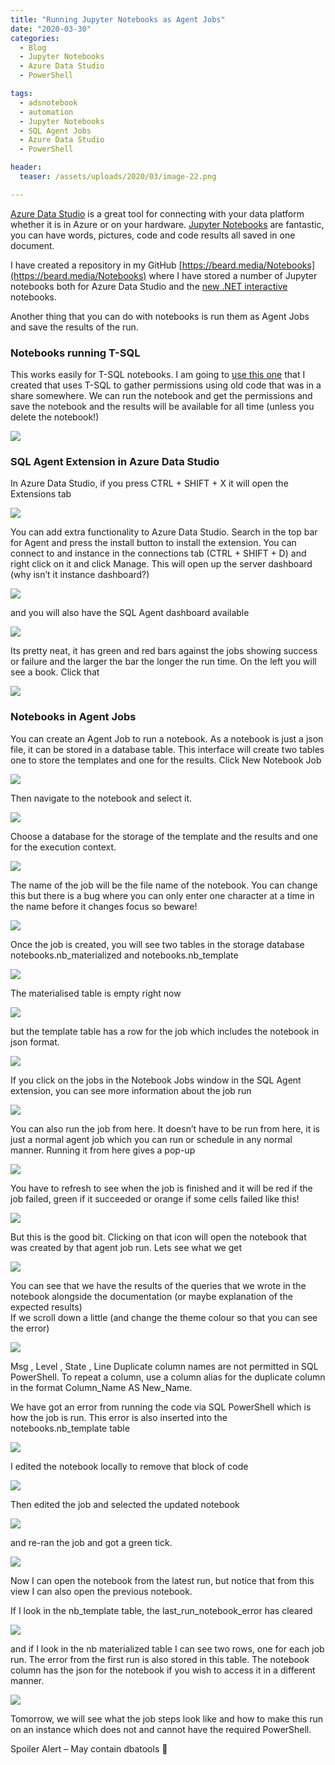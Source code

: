 ```yaml
---
title: "Running Jupyter Notebooks as Agent Jobs"
date: "2020-03-30" 
categories:
  - Blog
  - Jupyter Notebooks
  - Azure Data Studio
  - PowerShell

tags:
  - adsnotebook
  - automation
  - Jupyter Notebooks
  - SQL Agent Jobs
  - Azure Data Studio
  - PowerShell

header:
  teaser: /assets/uploads/2020/03/image-22.png

---
```

[Azure Data Studio](https://docs.microsoft.com/en-us/sql/azure-data-studio/download-azure-data-studio?view=sql-server-ver15?WT.mc_id=DP-MVP-5002693) is a great tool for connecting with your data platform whether it is in Azure or on your hardware. [Jupyter Notebooks](https://blog.robsewell.com/?s=notebooks) are fantastic, you can have words, pictures, code and code results all saved in one document.

I have created a repository in my GitHub [https://beard.media/Notebooks](https://beard.media/Notebooks) where I have stored a number of Jupyter notebooks both for Azure Data Studio and the [new .NET interactive](https://blog.robsewell.com/new-net-notebooks-are-here-powershell-7-notebooks-are-here/) notebooks.

Another thing that you can do with notebooks is run them as Agent Jobs and save the results of the run.

### Notebooks running T-SQL

This works easily for T-SQL notebooks. I am going to [use this one](https://github.com/SQLDBAWithABeard/JupyterNotebooks/blob/master/notebooks/NotDotNet/Audit/AUDIT%20-%20T-SQL%20Gather%20Permissions%20Notebook%20Template.ipynb) that I created that uses T-SQL to gather permissions using old code that was in a share somewhere. We can run the notebook and get the permissions and save the notebook and the results will be available for all time (unless you delete the notebook!)

[![](https://blog.robsewell.com/assets/uploads/2020/03/image.png?fit=630%2C327&ssl=1)](https://blog.robsewell.com/assets/uploads/2020/03/image.png?ssl=1)

### SQL Agent Extension in Azure Data Studio

In Azure Data Studio, if you press CTRL + SHIFT + X it will open the Extensions tab

[![](https://blog.robsewell.com/assets/uploads/2020/03/image-1.png?resize=188%2C300&ssl=1)](https://blog.robsewell.com/assets/uploads/2020/03/image-1.png?ssl=1)

You can add extra functionality to Azure Data Studio. Search in the top bar for Agent and press the install button to install the extension. You can connect to and instance in the connections tab (CTRL + SHIFT + D) and right click on it and click Manage. This will open up the server dashboard (why isn’t it instance dashboard?)

[![](https://blog.robsewell.com/assets/uploads/2020/03/image-2.png?fit=630%2C297&ssl=1)](https://blog.robsewell.com/7e393013-e088-4dfb-93e4-5e4961931999)

and you will also have the SQL Agent dashboard available

[![](https://blog.robsewell.com/assets/uploads/2020/03/image-3.png?fit=630%2C353&ssl=1)](https://blog.robsewell.com/assets/uploads/2020/03/image-3.png?ssl=1)

Its pretty neat, it has green and red bars against the jobs showing success or failure and the larger the bar the longer the run time. On the left you will see a book. Click that

[![](https://blog.robsewell.com/assets/uploads/2020/03/image-4.png?fit=630%2C295&ssl=1)](https://blog.robsewell.com/assets/uploads/2020/03/image-4.png?ssl=1)

### Notebooks in Agent Jobs

You can create an Agent Job to run a notebook. As a notebook is just a json file, it can be stored in a database table. This interface will create two tables one to store the templates and one for the results. Click New Notebook Job

[![](https://blog.robsewell.com/assets/uploads/2020/03/image-5.png?fit=630%2C989&ssl=1)](https://blog.robsewell.com/assets/uploads/2020/03/image-5.png?ssl=1)

Then navigate to the notebook and select it.

[![](https://blog.robsewell.com/assets/uploads/2020/03/image-6.png?fit=630%2C379&ssl=1)](https://blog.robsewell.com/d312799d-0cf7-4e9f-86ac-11c7f6e4977b)

Choose a database for the storage of the template and the results and one for the execution context.

[![](https://blog.robsewell.com/assets/uploads/2020/03/image-7.png?fit=630%2C991&ssl=1)](https://blog.robsewell.com/a70ffec6-6ed9-43f5-8b4b-b3eed86abecd)

The name of the job will be the file name of the notebook. You can change this but there is a bug where you can only enter one character at a time in the name before it changes focus so beware!

[![](https://blog.robsewell.com/assets/uploads/2020/03/image-8.png?fit=630%2C157&ssl=1)](https://blog.robsewell.com/03d25ab1-ccd9-4c8b-a880-1f6bf1641b42)

Once the job is created, you will see two tables in the storage database notebooks.nb\_materialized and notebooks.nb\_template

[![](https://blog.robsewell.com/assets/uploads/2020/03/image-9.png?fit=630%2C790&ssl=1)](https://blog.robsewell.com/assets/uploads/2020/03/image-9.png?ssl=1)

The materialised table is empty right now

[![](https://blog.robsewell.com/assets/uploads/2020/03/image-10.png?fit=630%2C405&ssl=1)](https://blog.robsewell.com/assets/uploads/2020/03/image-10.png?ssl=1)

but the template table has a row for the job which includes the notebook in json format.

[![](https://blog.robsewell.com/assets/uploads/2020/03/image-11.png?fit=630%2C218&ssl=1)](https://blog.robsewell.com/6b019c65-cd07-4295-9b8e-609456829574)

If you click on the jobs in the Notebook Jobs window in the SQL Agent extension, you can see more information about the job run

[![](https://blog.robsewell.com/assets/uploads/2020/03/image-12.png?fit=630%2C321&ssl=1)](https://blog.robsewell.com/5f93224f-b2a6-4c9c-9e71-a5f3668dcab9)

You can also run the job from here. It doesn’t have to be run from here, it is just a normal agent job which you can run or schedule in any normal manner. Running it from here gives a pop-up

[![](https://blog.robsewell.com/assets/uploads/2020/03/image-13.png?fit=630%2C106&ssl=1)](https://blog.robsewell.com/assets/uploads/2020/03/image-13.png?ssl=1)

You have to refresh to see when the job is finished and it will be red if the job failed, green if it succeeded or orange if some cells failed like this!

[![](https://blog.robsewell.com/assets/uploads/2020/03/image-14.png?fit=630%2C270&ssl=1)](https://blog.robsewell.com/assets/uploads/2020/03/image-14.png?ssl=1)

But this is the good bit. Clicking on that icon will open the notebook that was created by that agent job run. Lets see what we get

[![](https://blog.robsewell.com/assets/uploads/2020/03/image-15.png?fit=630%2C339&ssl=1)](https://blog.robsewell.com/f5376e7e-4150-471c-b018-f7ae440427b1)

You can see that we have the results of the queries that we wrote in the notebook alongside the documentation (or maybe explanation of the expected results)  
If we scroll down a little (and change the theme colour so that you can see the error)

![](https://blog.robsewell.com/assets/uploads/2020/03/image-18.png?fit=630%2C135&ssl=1)

Msg , Level , State , Line 
Duplicate column names are not permitted in SQL PowerShell. To repeat a column, use a column alias for the duplicate column in the format Column\_Name AS New\_Name.

We have got an error from running the code via SQL PowerShell which is how the job is run. This error is also inserted into the notebooks.nb_template table

[![](https://blog.robsewell.com/assets/uploads/2020/03/image-21.png?fit=630%2C246&ssl=1)](https://blog.robsewell.com/391f8b82-204d-4331-9084-2eefa33a5bc8)

I edited the notebook locally to remove that block of code

[![](https://blog.robsewell.com/assets/uploads/2020/03/image-19.png?fit=630%2C283&ssl=1)](https://blog.robsewell.com/51b34091-962f-4e8b-bc3c-b4b33866ef93)

Then edited the job and selected the updated notebook

[![](https://blog.robsewell.com/assets/uploads/2020/03/image-20.png?fit=630%2C338&ssl=1)](https://blog.robsewell.com/063630fc-98a5-4c82-b6ad-e814bc33324e)

and re-ran the job and got a green tick.

[![](https://blog.robsewell.com/assets/uploads/2020/03/image-22.png?fit=630%2C279&ssl=1)](https://blog.robsewell.com/5ad81496-c6c8-4ddf-8384-d0087f71dd38)

Now I can open the notebook from the latest run, but notice that from this view I can also open the previous notebook.

If I look in the nb\_template table, the last\_run\_notebook\_error has cleared

[![](https://blog.robsewell.com/assets/uploads/2020/03/image-23.png?fit=630%2C450&ssl=1)](https://blog.robsewell.com/assets/uploads/2020/03/image-23.png?ssl=1)

and if I look in the nb materialized table I can see two rows, one for each job run. The error from the first run is also stored in this table. The notebook column has the json for the notebook if you wish to access it in a different manner.

[![](https://blog.robsewell.com/assets/uploads/2020/03/image-24.png?fit=630%2C267&ssl=1)](https://blog.robsewell.com/25685dd2-78d6-40cd-8dc8-18e0149feb86)

Tomorrow, we will see what the job steps look like and how to make this run on an instance which does not and cannot have the required PowerShell.

Spoiler Alert – May contain dbatools 🙂
